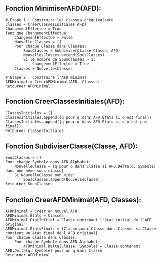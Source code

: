 ## Fonction MinimiserAFD(AFD):
    # Étape 1 : Construire les classes d'équivalence
    Classes = CreerClassesInitiales(AFD)
    ChangementEffectue = True
    Tant que ChangementEffectue:
        ChangementEffectue = False
        NouvellesClasses = []
        Pour chaque Classe dans Classes:
            SousClasses = SubdiviserClasse(Classe, AFD)
            NouvellesClasses.extend(SousClasses)
            Si le nombre de SousClasses > 1:
                ChangementEffectue = True
        Classes = NouvellesClasses
    
    # Étape 2 : Construire l'AFD minimal
    AFDMinimal = CreerAFDMinimal(AFD, Classes)
    Retourner AFDMinimal

## Fonction CreerClassesInitiales(AFD):
    ClassesInitiales = []
    ClassesInitiales.append({q pour q dans AFD.États si q est final})
    ClassesInitiales.append({q pour q dans AFD.États si q n'est pas final})
    Retourner ClassesInitiales

## Fonction SubdiviserClasse(Classe, AFD):
    SousClasses = []
    Pour chaque Symbole dans AFD.Alphabet:
        NouvelleClasse = {q pour q dans Classe si AFD.Delta(q, Symbole) dans une même sous-classe}
        Si NouvelleClasse non vide:
            SousClasses.append(NouvelleClasse)
    Retourner SousClasses

## Fonction CreerAFDMinimal(AFD, Classes):
    AFDMinimal = Créer un nouvel AFD
    AFDMinimal.États = Classes
    AFDMinimal.ÉtatInitial = Classe contenant l'état initial de l'AFD original
    AFDMinimal.ÉtatsFinals = {Classe pour Classe dans Classes si Classe contient un état final de l'AFD original}
    Pour chaque Classe dans Classes:
        Pour chaque Symbole dans AFD.Alphabet:
            AFDMinimal.Delta(Classe, Symbole) = Classe contenant AFD.Delta(q, Symbole) pour un q dans Classe
    Retourner AFDMinimal